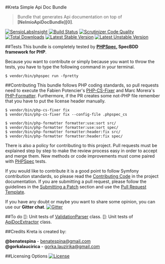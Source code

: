 #Kreta Simple Api Doc Bundle
>Bundle that generates Api documentation on top of **[NelmioApiDocBundle][0]**.

[![SensioLabsInsight](https://insight.sensiolabs.com/projects/87e637fa-3e4e-47d1-8b27-fd5fe65e8def/mini.png)](https://insight.sensiolabs.com/projects/87e637fa-3e4e-47d1-8b27-fd5fe65e8def)
[![Build Status](https://travis-ci.org/kreta/SimpleApiDocBundle.svg?branch=master)](https://travis-ci.org/kreta/SimpleApiDocBundle)
[![Scrutinizer Code Quality](https://scrutinizer-ci.com/g/kreta/SimpleApiDocBundle/badges/quality-score.png?b=master)](https://scrutinizer-ci.com/g/kreta/SimpleApiDocBundle/?branch=master)
[![Total Downloads](https://poser.pugx.org/kreta/simple-api-doc-bundle/downloads)](https://packagist.org/packages/kreta/simple-api-doc-bundle)
[![Latest Stable Version](https://poser.pugx.org/kreta/simple-api-doc-bundle/v/stable.svg)](https://packagist.org/packages/kreta/simple-api-doc-bundle)
[![Latest Unstable Version](https://poser.pugx.org/kreta/simple-api-doc-bundle/v/unstable.svg)](https://packagist.org/packages/kreta/simple-api-doc-bundle)

##Tests
This bundle is completely tested by **[PHPSpec][1], SpecBDD framework for PHP**.

Because you want to contribute or simply because you want to throw the tests, you have to type the following command
in your terminal.
```
$ vendor/bin/phpspec run -fpretty
```
##Contributing
This bundle follows PHP coding standards, so pull requests need to execute the Fabien Potencier's [PHP-CS-Fixer][5]
and Marc Morera's [PHP-Formatter][6]. Furthermore, if the PR creates some not-PHP file remember that you have to put
the license header manually.
```
$ vendor/bin/php-cs-fixer fix
$ vendor/bin/php-cs-fixer fix --config-file .phpspec_cs

$ vendor/bin/php-formatter formatter:use:sort src/
$ vendor/bin/php-formatter formatter:use:sort spec/
$ vendor/bin/php-formatter formatter:header:fix src/
$ vendor/bin/php-formatter formatter:header:fix spec/
```

There is also a policy for contributing to this project. Pull requests must be explained step by step to make the
review process easy in order to accept and merge them. New methods or code improvements must come paired with
[PHPSpec][1] tests.

If you would like to contribute it is a good point to follow Symfony contribution standards, so please read the
[Contributing Code][2] in the project documentation. If you are submitting a pull request, please follow the guidelines
in the [Submitting a Patch][3] section and use the [Pull Request Template][4].

If you have any doubt or maybe you want to share some opinion, you can use our **Gitter chat**.
[![Gitter](https://badges.gitter.im/Join%20Chat.svg)](https://gitter.im/kreta/kreta?utm_source=badge&utm_medium=badge&utm_campaign=pr-badge&utm_content=badge)

##To do
[]: Unit tests of [ValidationParser][7] class.
[]: Unit tests of [ApiDocExtractor][8] class.

##Credits
Kreta is created by:
>
**@benatespina** - [benatespina@gmail.com](mailto:benatespina@gmail.com)<br>
**@gorkalaucirica** - [gorka.lauzirika@gmail.com](mailto:gorka.lauzirika@gmail.com)

##Licensing Options
[![License](https://poser.pugx.org/kreta/simple-api-doc-bundle/license.svg)](https://github.com/kreta/SimpleApiDocBundle/blob/master/LICENSE)

[1]: http://www.phpspec.net/
[2]: http://symfony.com/doc/current/contributing/code/index.html
[3]: http://symfony.com/doc/current/contributing/code/patches.html#check-list
[4]: http://symfony.com/doc/current/contributing/code/patches.html#make-a-pull-request
[5]: http://cs.sensiolabs.org/
[6]: https://github.com/mmoreram/php-formatter

[7]: https://github.com/kreta/SimpleApiDocBundle/blob/master/src/Parser/ValidationParser.php
[8]: https://github.com/kreta/SimpleApiDocBundle/blob/master/src/Extractor/ApiDocExtractor.php
